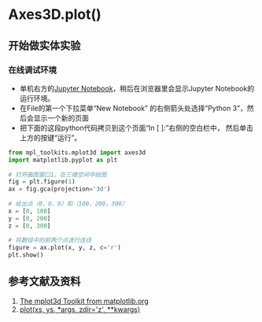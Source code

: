 # Axes3D.plot()

## 开始做实体实验

### 在线调试环境

- 单机右方的[Jupyter Notebook](https://mybinder.org/v2/gh/ipython/ipython-in-depth/master?filepath=binder/Index.ipynb)，稍后在浏览器里会显示Jupyter Notebook的运行环境。
- 在File的第一个下拉菜单“New Notebook” 的右侧箭头处选择“Python 3”，然后会显示一个新的页面
- 把下面的这段python代码拷贝到这个页面“In [ ]:”右侧的空白栏中， 然后单击上方的按键“运行”。

```python
from mpl_toolkits.mplot3d import axes3d
import matplotlib.pyplot as plt
 
# 打开画图窗口1，在三维空间中绘图
fig = plt.figure(1)
ax = fig.gca(projection='3d')
 
# 给出点（0，0，0）和（100，200，300）
x = [0, 100]
y = [0, 200]
z = [0, 300]
 
# 将数组中的前两个点进行连线
figure = ax.plot(x, y, z, c='r')
plt.show()
```

## 参考文献及资料

1. [The mplot3d Toolkit from matplotlib.org](https://matplotlib.org/stable/tutorials/toolkits/mplot3d.html)
2. [plot(xs, ys, *args, zdir='z', **kwargs)](https://matplotlib.org/stable/api/_as_gen/mpl_toolkits.mplot3d.axes3d.Axes3D.html#mpl_toolkits.mplot3d.axes3d.Axes3D.plot)


